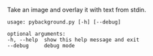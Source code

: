 Take an image and overlay it with text from stdin.

    usage: pybackground.py [-h] [--debug]

    optional arguments:
    -h, --help  show this help message and exit
    --debug     debug mode